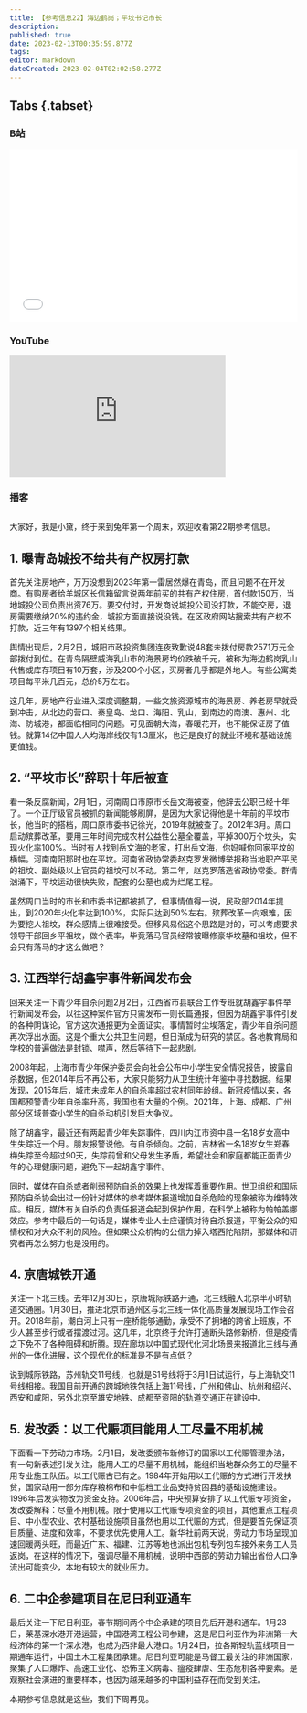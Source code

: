 ```yaml
---
title: 【参考信息22】海边鹤岗；平坟书记市长
description: 
published: true
date: 2023-02-13T00:35:59.877Z
tags: 
editor: markdown
dateCreated: 2023-02-04T02:02:58.277Z
---
```


## Tabs {.tabset}
### B站
<div style="position: relative; padding: 30% 45%;">
<iframe style="position: absolute; width: 100%; height: 100%; left: 0; top: 0;" src="//player.bilibili.com/player.html?&bvid=BV1aR4y187Jz&page=1&as_wide=1&high_quality=1&danmaku=1" scrolling="no" border="0" frameborder="no" framespacing="0" allowfullscreen="true"></iframe>
</div>

### YouTube
<div style="position: relative; padding-bottom: calc(56.25% * 0.75); /* 16:9 */ width: 75%; height: 0;">
<iframe style="position: absolute; top: 0; left: 0; width: 100%; height: 100%;" src="https://www.youtube-nocookie.com/embed/nuem8UpabKg" title="YouTube video player" frameborder="0" allow="accelerometer; autoplay; clipboard-write; encrypted-media; gyroscope; picture-in-picture" allowfullscreen></iframe>
</div>
  
### 播客
<div class="podcast-player"></div>

## 

大家好，我是小黛，终于来到兔年第一个周末，欢迎收看第22期参考信息。

## 1. 曝青岛城投不给共有产权房打款

首先关注房地产，万万没想到2023年第一雷居然爆在青岛，而且问题不在开发商。有购房者给羊城区长信箱留言说两年前买的共有产权住房，首付款150万，当地城投公司负责出资76万。要交付时，开发商说城投公司没打款，不能交房，退房需要缴纳20%的违约金，城投方面直接说没钱。在区政府网站搜索共有产权不打款，近三年有1397个相关结果。

舆情出现后，2月2日，城阳市政投资集团连夜致歉说48套未拨付房款2571万元全部拨付到位。在青岛隔壁威海乳山市的海景房均价跌破千元，被称为海边鹤岗乳山代售或库存项目有10万套，涉及200个小区，买房者几乎都是外地人。有些公寓类项目每平米几百元，总价5万左右。

这几年，房地产行业进入深度调整期，一些文旅资源城市的海景房、养老房早就受到冲击，从北边的营口、秦皇岛、龙口、海阳、乳山，到南边的南澳、惠州、北海、防城港，都面临相同的问题。可见面朝大海，春暖花开，也不能保证房子值钱。就算14亿中国人人均海岸线仅有1.3厘米，也还是良好的就业环境和基础设施更值钱。

## 2. “平坟市长”辞职十年后被查

看一条反腐新闻，2月1日，河南周口市原市长岳文海被查，他辞去公职已经十年了。一个正厅级官员被抓的新闻能够刷屏，是因为大家记得他是十年前的平坟市长，他当时的搭档，周口原市委书记徐光，2019年就被查了。2012年3月。周口启动殡葬改革，要用三年时间完成农村公益性公墓全覆盖，平掉300万个坟头，实现火化率100%。当时有人找到岳文海的老家，打出岳文海，你妈喊你回家平坟的横幅。河南南阳那时也在平坟。河南省政协常委赵克罗发微博举报称当地职产平民的祖坟、副处级以上官员的祖坟可以不动。第二年，赵克罗落选省政协常委。群情汹涌下，平坟运动很快失败，配套的公墓也成为烂尾工程。

虽然周口当时的市长和市委书记都被抓了，但事情值得一说，民政部2014年提出，到2020年火化率达到100%，实际只达到50%左右。殡葬改革一向艰难，因为要挖人祖坟，群众感情上很难接受。但移风易俗这个思路是对的，可以考虑要求领导干部回乡平祖坟，做个表率，毕竟落马官员经常被曝修豪华坟墓和祖坟，但不会只有落马的才这么做吧？

## 3. 江西举行胡鑫宇事件新闻发布会

回来关注一下青少年自杀问题2月2日，江西省市县联合工作专班就胡鑫宇事件举行新闻发布会，以往这种案件官方只需发布一则长篇通报，但因为胡鑫宇事件引发的各种阴谋论，官方这次通报更为全面证实。事情暂时尘埃落定，青少年自杀问题再次浮出水面。这是个重大公共卫生问题，但日渐成为研究的禁区。各地教育局和学校的普遍做法是封锁、噤声，然后等待下一起悲剧。

2008年起，上海市青少年保护委员会向社会公布中小学生安全情况报告，披露自杀数据，但2014年后不再公布，大家只能努力从卫生统计年鉴中寻找数据。结果发现，2015年后，城市未成年人的自杀率超过农村同年龄组。新冠疫情以来，各国都预警青少年自杀率升高，我国也有大量的个例。2021年，上海、成都、广州部分区域普查小学生的自杀动机引发巨大争议。

除了胡鑫宇，最近还有两起青少年失踪事件，四川内江市资中县一名18岁女高中生失踪近一个月。朋友报警说他。有自杀倾向。之前，吉林省一名18岁女生郑春梅失踪至今超过90天，失踪前曾和父母发生矛盾，希望社会和家庭都能正面青少年的心理健康问题，避免下一起胡鑫宇事件。

同时，媒体在自杀或者削弱预防自杀的效果上也发挥着重要作用。世卫组织和国际预防自杀协会出过一份针对媒体的参考媒体报道增加自杀危险的现象被称为维特效应。相反，媒体有关自杀的负责任报道会起到保护作用，在科学上被称为帕帕盖娜效应。参考中最后的一句话是，媒体专业人士应谨慎对待自杀报道，平衡公众的知情权和对大众不利的风险。但如果公众机构的公信力掉入塔西陀陷阱，那媒体和研究者再怎么努力也是没用的。

## 4. 京唐城铁开通

关注一下北三线。去年12月30日，京唐城际铁路开通，北三线融入北京半小时轨道交通圈。1月30日，推进北京市通州区与北三线一体化高质量发展现场工作会召开。2018年前，潮白河上只有一座桥能够通勤，承受不了拥堵的跨省上班族，不少人甚至步行或者摆渡过河。这几年，北京终于允许打通断头路修新桥，但是疫情之下免不了各种阻碍和折腾。现在廊坊以中国式现代化河北场景来报道北三线与通州的一体化进展，这个现代化的标准是不是有点低？

说到城际铁路，苏州轨交11号线，也就是S1号线将于3月1日试运行，与上海轨交11号线相接。我国目前开通的跨城地铁包括上海11号线，广州和佛山、杭州和绍兴、西安和咸阳，另外北京至雄安地铁、成都至资阳的轨道交通正在建设中。

## 5. 发改委：以工代赈项目能用人工尽量不用机械

下面看一下劳动力市场。2月1日，发改委颁布新修订的国家以工代赈管理办法，有一句新表述引发关注，能用人工的尽量不用机械，能组织当地群众务工的尽量不用专业施工队伍。以工代赈古已有之。1984年开始用以工代赈的方式进行开发扶贫，国家动用一部分库存粮棉布和中低档工业品支持贫困县的基础设施建设。1996年后发实物改为资金支持。2006年后，中央预算安排了以工代赈专项资金，发改委解释：尽量不用机械。限于使用以工代赈专项资金的项目，其他重点工程项目、中小型农业、农村基础设施项目虽然也用以工代赈的方式，但是要首先保证项目质量、进度和效率，不要求优先使用人工。新华社前两天说，劳动力市场呈现加速回暖两头旺，而最近广东、福建、江苏等地也派出包机专列包车接外来务工人员返岗，在这样的情况下，强调尽量不用机械，说明中西部的劳动力输出省份人口净流出可能变少，本地有较大的就业压力。

## 6. 二中企参建项目在尼日利亚通车

最后关注一下尼日利亚，春节期间两个中企承建的项目先后开港和通车。1月23日，莱基深水港开港运营，中国港湾工程公司参建，这是尼日利亚作为非洲第一大经济体的第一个深水港，也成为西非最大港口。1月24日，拉各斯轻轨蓝线项目一期通车运行，中国土木工程集团承建。尼日利亚可能是马督工最关注的非洲国家，聚集了人口爆炸、高速工业化、恐怖主义病毒、瘟疫肆虐、生态危机各种要素。是观察社会演进的重要样本，也因为越来越多的中国利益存在而受到关注。

本期参考信息就是这些，我们下周再见。
